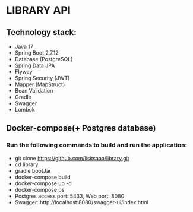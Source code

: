 # LIBRARY API

## Technology stack:
- Java 17
- Spring Boot 2.7.12
- Database (PostgreSQL)
- Spring Data JPA
- Flyway
- Spring Security (JWT)
- Mapper (MapStruct)
- Bean Validation
- Gradle
- Swagger
- Lombok

## Docker-compose(+ Postgres database)
### Run the following commands to build and run the application:
- git clone https://github.com/lisitsaaa/library.git
- cd library
- gradle bootJar
- docker-compose build
- docker-compose up -d
- docker-compose ps
- Postgres access port: 5433, Web port: 8080
- Swagger: http://localhost:8080/swagger-ui/index.html
